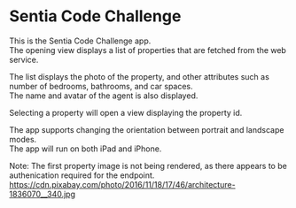 # Sentia Code Challenge

This is the Sentia Code Challenge app.<br />
The opening view displays a list of properties that are fetched from the web service.

The list displays the photo of the property, and other attributes such as number of bedrooms, bathrooms, and car spaces.<br />
The name and avatar of the agent is also displayed.

Selecting a property will open a view displaying the property id.

The app supports changing the orientation between portrait and landscape modes.<br />
The app will run on both iPad and iPhone.

Note: The first property image is not being rendered, as there appears to be authenication required for the endpoint.<br />
<a href="https://cdn.pixabay.com/photo/2016/11/18/17/46/architecture-1836070__340.jpg" target="_blank">https://cdn.pixabay.com/photo/2016/11/18/17/46/architecture-1836070__340.jpg</a>

